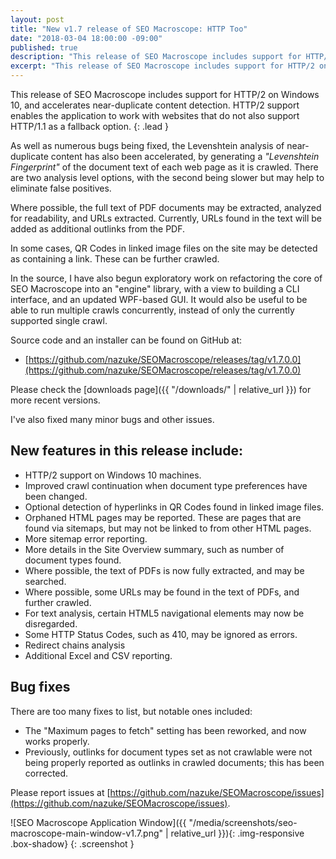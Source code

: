 ```yaml
---
layout: post
title: "New v1.7 release of SEO Macroscope: HTTP Too"
date: "2018-03-04 18:00:00 -09:00"
published: true
description: "This release of SEO Macroscope includes support for HTTP/2 on Windows 10, and accelerates near-duplicate content detection."
excerpt: "This release of SEO Macroscope includes support for HTTP/2 on Windows 10, and accelerates near-duplicate content detection."
---
```



This release of SEO Macroscope includes support for HTTP/2 on Windows 10, and accelerates near-duplicate content detection. HTTP/2 support enables the application to work with websites that do not also support HTTP/1.1 as a fallback option.
{: .lead }

As well as numerous bugs being fixed, the Levenshtein analysis of near-duplicate content has also been accelerated, by generating a *"Levenshtein Fingerprint"* of the document text of each web page as it is crawled. There are two analysis level options, with the second being slower but may help to eliminate false positives.

Where possible, the full text of PDF documents may be extracted, analyzed for readability, and URLs extracted. Currently, URLs found in the text will be added as additional outlinks from the PDF.

In some cases, QR Codes in linked image files on the site may be detected as containing a link. These can be further crawled.

In the source, I have also begun exploratory work on refactoring the core of SEO Macroscope into an "engine" library, with a view to building a CLI interface, and an updated WPF-based GUI. It would also be useful to be able to run multiple crawls concurrently, instead of only the currently supported single crawl.

Source code and an installer can be found on GitHub at:

* [https://github.com/nazuke/SEOMacroscope/releases/tag/v1.7.0.0](https://github.com/nazuke/SEOMacroscope/releases/tag/v1.7.0.0)

Please check the [downloads page]({{ "/downloads/" | relative_url }}) for more recent versions.

I've also fixed many minor bugs and other issues.

## New features in this release include:

* HTTP/2 support on Windows 10 machines.
* Improved crawl continuation when document type preferences have been changed.
* Optional detection of hyperlinks in QR Codes found in linked image files.
* Orphaned HTML pages may be reported. These are pages that are found via sitemaps, but may not be linked to from other HTML pages.
* More sitemap error reporting.
* More details in the Site Overview summary, such as number of document types found.
* Where possible, the text of PDFs is now fully extracted, and may be searched.
* Where possible, some URLs may be found in the text of PDFs, and further crawled.
* For text analysis, certain HTML5 navigational elements may now be disregarded.
* Some HTTP Status Codes, such as 410, may be ignored as errors.
* Redirect chains analysis
* Additional Excel and CSV reporting.

## Bug fixes

There are too many fixes to list, but notable ones included:

* The "Maximum pages to fetch" setting has been reworked, and now works properly.
* Previously, outlinks for document types set as not crawlable were not being properly reported as outlinks in crawled documents; this has been corrected.

Please report issues at [https://github.com/nazuke/SEOMacroscope/issues](https://github.com/nazuke/SEOMacroscope/issues).

![SEO Macroscope Application Window]({{ "/media/screenshots/seo-macroscope-main-window-v1.7.png" | relative_url }}){: .img-responsive .box-shadow}
{: .screenshot }

